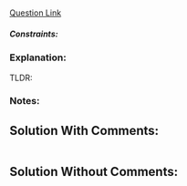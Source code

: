 # 

[Question Link]()  


##### Constraints:

### Explanation:
TLDR: 

### Notes:


## Solution With Comments:
```Python

```


## Solution Without Comments:
```Python

```